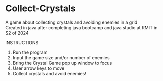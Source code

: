 # Collect-Crystals
A game about collecting crystals and avoiding enemies in a grid  
Created in java after completing java bootcamp and java studio at RMIT in S2 of 2024  

INSTRUCTIONS

1. Run the program
2. Input the game size and/or number of enemies
3. Bring the Crystal Game pop up window to focus
4. User arrow keys to move
5. Collect crystals and avoid enemies!

